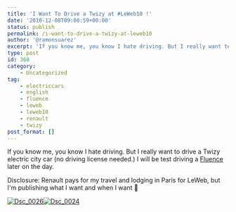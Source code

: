 ```yaml
---
title: 'I Want To Drive a Twizy at #LeWeb10 !'
date: '2010-12-08T09:00:59+00:00'
status: publish
permalink: /i-want-to-drive-a-twizy-at-leweb10
author: '@ramonsuarez'
excerpt: 'If you know me, you know I hate driving. But I really want to drive a Twizy electric city car (no driving license needed.) I will be test driving a Fluence later on the day. Disclosure: Renault pays for my travel and lodging in Paris for LeWeb, bu...'
type: post
id: 360
category:
    - Uncategorized
tag:
    - electriccars
    - english
    - fluence
    - leweb
    - leweb10
    - renault
    - twizy
post_format: []
---
```

If you know me, you know I hate driving. But I really want to drive a <a>Twizy electric city car</a> (no driving license needed.) I will be test driving a [Fluence](http://www.renault.fr/gamme-renault/mini-sites-vehicules/renault-fluence/) later on the day.

 Disclosure: Renault pays for my travel and lodging in Paris for LeWeb, but I'm publishing what I want and when I want 🙂 <div class="p_embed p_image_embed">[![Dsc_0026](http://getfile0.posterous.com/getfile/files.posterous.com/ramonsuarez/t8IOJpSPMacDWUp4LDjRH2IZ0wQDBkJ5kBzFzqWNrS8FPLDNInUluIMolnuA/DSC_0026.jpg.scaled.500.jpg)](http://getfile1.posterous.com/getfile/files.posterous.com/ramonsuarez/Az3zJlMgFrTQjO9LOyTLNM1PGDh4EDBPTsENob4bTf3dynTbQDaQtWN4UY9t/DSC_0026.jpg.scaled.1000.jpg)[![Dsc_0024](http://ramonsuarez.files.wordpress.com/2010/12/dsc_0024-scaled-1000.jpg?w=300)](http://ramonsuarez.files.wordpress.com/2010/12/dsc_0024-scaled-1000.jpg)</div>